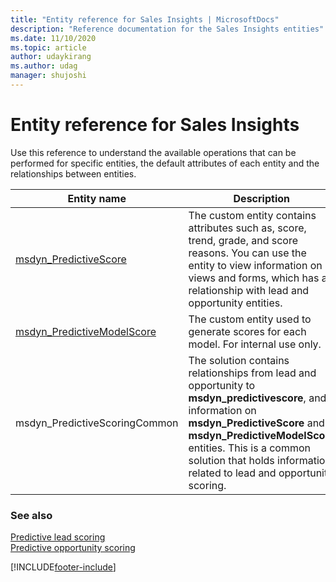 ```yaml
---
title: "Entity reference for Sales Insights | MicrosoftDocs"
description: "Reference documentation for the Sales Insights entities"
ms.date: 11/10/2020
ms.topic: article
author: udaykirang
ms.author: udag
manager: shujoshi
---
```


# Entity reference for Sales Insights

Use this reference to understand the available operations that can be performed for specific entities, the default attributes of each entity and the relationships between entities.

|Entity name|Description|
|------|------|
|[msdyn_PredictiveScore](developer/msdyn_predictivescore.md)|The custom entity contains attributes such as, score, trend, grade, and score reasons. You can use the entity to view information on views and forms, which has a relationship with lead and opportunity entities.|
|[msdyn_PredictiveModelScore](developer/msdyn_predictivemodelscore.md)|The custom entity used to generate scores for each model. For internal use only.|
|msdyn_PredictiveScoringCommon|The solution contains relationships from lead and opportunity to **msdyn_predictivescore**, and information on **msdyn_PredictiveScore** and **msdyn_PredictiveModelScore** entities. This is a common solution that holds information related to lead and opportunity scoring.|

### See also

[Predictive lead scoring](configure-predictive-lead-scoring.md)  
[Predictive opportunity scoring](configure-predictive-opportunity-scoring.md)

[!INCLUDE[footer-include](../includes/footer-banner.md)]
